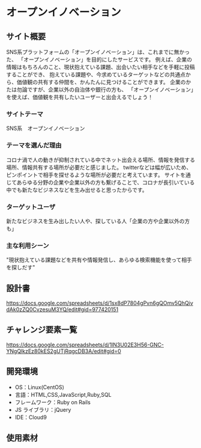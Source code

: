 # オープンイノベーション

## サイト概要
SNS系プラットフォームの「オープンイノベーション」は、これまでに無かった、 「オープンイノベーション」を目的にしたサービスです。 例えば、企業の情報はもちろんのこと、現状抱えている課題、出会いたい相手などを手軽に投稿することができ、 抱えている課題や、今求めているターゲットなどの共通点から、価値観の共有する仲間を、かんたんに見つけることができます。 企業のかたは勿論ですが、企業以外の自治体や銀行の方も、 「オープンイノベーション」を使えば、価値観を共有したいユーザーと出会えるでしょう！				

### サイトテーマ

SNS系　オープンイノベーション

### テーマを選んだ理由

コロナ渦で人の動きが抑制されている中でネット出会える場所、情報を発信する場所、情報共有する場所が必要だと感じました。
twitterなどは幅が広いため、ピンポイントで相手を探せるような場所が必要だと考えています。
サイトを通じてあらゆる分野の企業や企業以外の方も繋げることで、コロナが長引いている中でも新たなビジネスなどを生み出せると思ったからです。

### ターゲットユーザ

新たなビジネスを生み出したい人や、探している人「企業の方や企業以外の方も」

### 主な利用シーン
"現状抱えている課題などを共有や情報発信し、あらゆる検索機能を使って相手を探しだす"				

## 設計書

https://docs.google.com/spreadsheets/d/1sx8dP7804gPvn6gQOmv5QhQivdAk0zZQ0CvzesuM3YQ/edit#gid=977420151

## チャレンジ要素一覧

https://docs.google.com/spreadsheets/d/1lN3U02E3H56-GNC-YNgQlkzEz80kES2gUTjRqgcDB3A/edit#gid=0

## 開発環境

- OS：Linux(CentOS)
- 言語：HTML,CSS,JavaScript,Ruby,SQL
- フレームワーク：Ruby on Rails
- JS ライブラリ：jQuery
- IDE：Cloud9

## 使用素材
